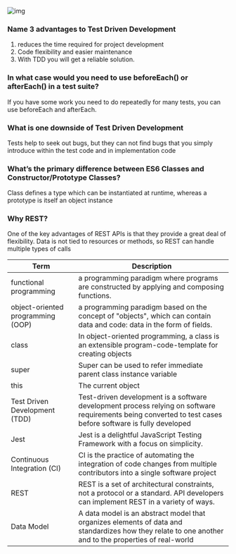 ![img](https://upload.wikimedia.org/wikipedia/commons/thumb/2/20/Middleware_Schema.svg/220px-Middleware_Schema.svg.png)

### Name 3 advantages to Test Driven Development
1. reduces the time required for project development
2. Code flexibility and easier maintenance
3. With TDD you will get a reliable solution.

### In what case would you need to use beforeEach() or afterEach() in a test suite?
If you have some work you need to do repeatedly for many tests, you can use beforeEach and afterEach.
### What is one downside of Test Driven Development
Tests help to seek out bugs, but they can not find bugs that you simply introduce within the test code and in implementation code
### What’s the primary difference between ES6 Classes and Constructor/Prototype Classes?
Class defines a type which can be instantiated at runtime, whereas a prototype is itself an object instance
### Why REST?
One of the key advantages of REST APIs is that they provide a great deal of flexibility. Data is not tied to resources or methods, so REST can handle multiple types of calls

|Term|Description|
|----|----|
|functional programming| a programming paradigm where programs are constructed by applying and composing functions. |
|object-oriented programming (OOP)|  a programming paradigm based on the concept of "objects", which can contain data and code: data in the form of fields. |
|class| In object-oriented programming, a class is an extensible program-code-template for creating objects |
|super|Super can be used to refer immediate parent class instance variable |
|this| The current object |
|Test Driven Development (TDD)| Test-driven development is a software development process relying on software requirements being converted to test cases before software is fully developed |
|Jest| Jest is a delightful JavaScript Testing Framework with a focus on simplicity. |
|Continuous Integration (CI)| CI is the practice of automating the integration of code changes from multiple contributors into a single software project |
|REST| REST is a set of architectural constraints, not a protocol or a standard. API developers can implement REST in a variety of ways. |
|Data Model| A data model is an abstract model that organizes elements of data and standardizes how they relate to one another and to the properties of real-world |
